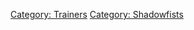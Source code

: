 [Category: Trainers](Category:_Trainers "wikilink") [Category:
Shadowfists](Category:_Shadowfists "wikilink")

